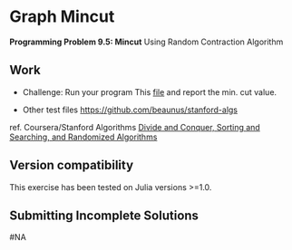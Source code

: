 # Graph Mincut
    
  **Programming Problem 9.5: Mincut**
  Using Random Contraction Algorithm
    
## Work
  
  - Challenge: Run your program This [file](https://github.com/pascal-p/julia-exercism/blob/master/Algo/05-graph-mincut/testfiles/karger_mincut.txt) and report the min. cut value.

  - Other test files https://github.com/beaunus/stanford-algs
  
ref. Coursera/Stanford Algorithms [Divide and Conquer, Sorting and Searching, and Randomized Algorithms](https://www.coursera.org/learn/algorithms-divide-conquer)

## Version compatibility
This exercise has been tested on Julia versions >=1.0.

## Submitting Incomplete Solutions
#NA

